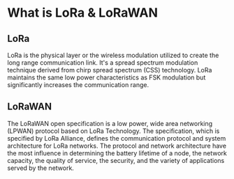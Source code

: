 # What is LoRa & LoRaWAN

## LoRa

LoRa is the physical layer or the wireless modulation utilized to create the long range communication link. It's a spread spectrum modulation technique derived from chirp spread spectrum (CSS) technology. LoRa maintains the same low power characteristics as FSK modulation but significantly increases the communication range.

## LoRaWAN

The LoRaWAN open specification is a low power, wide area networking (LPWAN) protocol based on LoRa Technology. The specification, which is specified by LoRa Alliance, defines the communication protocol and system architecture for LoRa networks. The protocol and network architecture have the most influence in determining the battery lifetime of a node, the network capacity, the quality of service, the security, and the variety of applications served by the network.